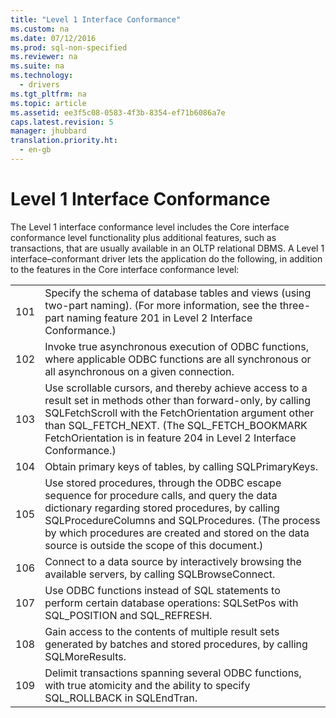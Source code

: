 ```yaml
---
title: "Level 1 Interface Conformance"
ms.custom: na
ms.date: 07/12/2016
ms.prod: sql-non-specified
ms.reviewer: na
ms.suite: na
ms.technology: 
  - drivers
ms.tgt_pltfrm: na
ms.topic: article
ms.assetid: ee3f5c08-0583-4f3b-8354-ef71b6086a7e
caps.latest.revision: 5
manager: jhubbard
translation.priority.ht: 
  - en-gb
---
```

# Level 1 Interface Conformance
<?xml version="1.0" encoding="utf-8"?>
<developerConceptualDocument xmlns="http://ddue.schemas.microsoft.com/authoring/2003/5" xmlns:xlink="http://www.w3.org/1999/xlink" xmlns:xsi="http://www.w3.org/2001/XMLSchema-instance" xsi:schemaLocation="http://ddue.schemas.microsoft.com/authoring/2003/5 http://dduestorage.blob.core.windows.net/ddueschema/developer.xsd">
  <introduction>
    <para>The Level 1 interface conformance level includes the Core interface conformance level functionality plus additional features, such as transactions, that are usually available in an OLTP relational DBMS. A Level 1 interface–conformant driver lets the application do the following, in addition to the features in the Core interface conformance level:</para>
    <table xmlns:caps="http://schemas.microsoft.com/build/caps/2013/11">
      <tbody>
        <tr>
          <TD>
            <para>101</para>
          </TD>
          <TD>
            <para>Specify the schema of database tables and views (using two-part naming). (For more information, see the three-part naming feature 201 in <legacyLink xlink:href="2dc87840-f2fe-43dd-9d7b-bd95523081d9">Level 2 Interface Conformance</legacyLink>.)</para>
          </TD>
        </tr>
        <tr>
          <TD>
            <para>102</para>
          </TD>
          <TD>
            <para>Invoke true asynchronous execution of ODBC functions, where applicable ODBC functions are all synchronous or all asynchronous on a given connection.</para>
          </TD>
        </tr>
        <tr>
          <TD>
            <para>103</para>
          </TD>
          <TD>
            <para>Use scrollable cursors, and thereby achieve access to a result set in methods other than forward-only, by calling <legacyBold>SQLFetchScroll</legacyBold> with the <legacyItalic>FetchOrientation</legacyItalic> argument other than SQL_FETCH_NEXT. (The SQL_FETCH_BOOKMARK <legacyItalic>FetchOrientation</legacyItalic> is in feature 204 in <legacyLink xlink:href="2dc87840-f2fe-43dd-9d7b-bd95523081d9">Level 2 Interface Conformance</legacyLink>.)</para>
          </TD>
        </tr>
        <tr>
          <TD>
            <para>104</para>
          </TD>
          <TD>
            <para>Obtain primary keys of tables, by calling <legacyBold>SQLPrimaryKeys</legacyBold>.</para>
          </TD>
        </tr>
        <tr>
          <TD>
            <para>105</para>
          </TD>
          <TD>
            <para>Use stored procedures, through the ODBC escape sequence for procedure calls, and query the data dictionary regarding stored procedures, by calling <legacyBold>SQLProcedureColumns</legacyBold> and <legacyBold>SQLProcedures</legacyBold>. (The process by which procedures are created and stored on the data source is outside the scope of this document.)</para>
          </TD>
        </tr>
        <tr>
          <TD>
            <para>106</para>
          </TD>
          <TD>
            <para>Connect to a data source by interactively browsing the available servers, by calling <legacyBold>SQLBrowseConnect</legacyBold>.</para>
          </TD>
        </tr>
        <tr>
          <TD>
            <para>107</para>
          </TD>
          <TD>
            <para>Use ODBC functions instead of SQL statements to perform certain database operations: <legacyBold>SQLSetPos</legacyBold> with SQL_POSITION and SQL_REFRESH.</para>
          </TD>
        </tr>
        <tr>
          <TD>
            <para>108</para>
          </TD>
          <TD>
            <para>Gain access to the contents of multiple result sets generated by batches and stored procedures, by calling <legacyBold>SQLMoreResults</legacyBold>.</para>
          </TD>
        </tr>
        <tr>
          <TD>
            <para>109</para>
          </TD>
          <TD>
            <para>Delimit transactions spanning several ODBC functions, with true atomicity and the ability to specify SQL_ROLLBACK in <legacyBold>SQLEndTran</legacyBold>.</para>
          </TD>
        </tr>
      </tbody>
    </table>
  </introduction>
  <relatedTopics />
</developerConceptualDocument>